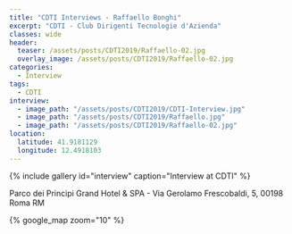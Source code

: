 ```yaml
---
title: "CDTI Interviews - Raffaello Bonghi"
excerpt: "CDTI - Club Dirigenti Tecnologie d'Azienda"
classes: wide
header:
  teaser: /assets/posts/CDTI2019/Raffaello-02.jpg
  overlay_image: /assets/posts/CDTI2019/Raffaello-02.jpg
categories:
  - Interview
tags:
  - CDTI
interview:
  - image_path: "/assets/posts/CDTI2019/CDTI-Interview.jpg"
  - image_path: "/assets/posts/CDTI2019/Raffaello.jpg"
  - image_path: "/assets/posts/CDTI2019/Raffaello-02.jpg"
location:
  latitude: 41.9181129
  longitude: 12.4918103
---
```


{% include gallery id="interview" caption="Interview at CDTI" %}

Parco dei Principi Grand Hotel & SPA - Via Gerolamo Frescobaldi, 5, 00198 Roma RM

{% google_map zoom="10" %}